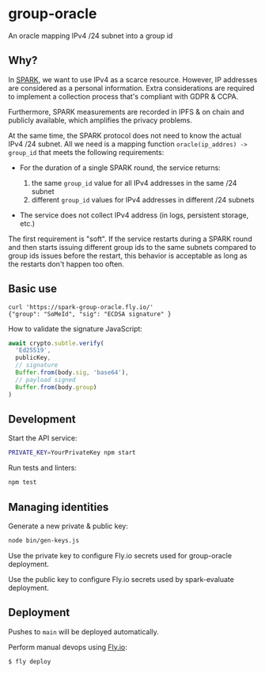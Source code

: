 # group-oracle

An oracle mapping IPv4 /24 subnet into a group id

## Why?

In [SPARK](https://github.com/filecoin-station/spark), we want to use IPv4 as a scarce resource.
However, IP addresses are considered as a personal information. Extra considerations are required
to implement a collection process that's compliant with GDPR & CCPA.

Furthermore, SPARK measurements are recorded in IPFS & on chain and publicly available, which
amplifies the privacy problems.

At the same time, the SPARK protocol does not need to know the actual IPv4 /24 subnet. All we need
is a mapping function `oracle(ip_addres) -> group_id` that meets the following requirements:

- For the duration of a single SPARK round, the service returns:
  1. the same `group_id` value for all IPv4 addresses in the same /24 subnet
  2. different `group_id` values for IPv4 addresses in different /24 subnets

- The service does not collect IPv4 address (in logs, persistent storage, etc.)

The first requirement is "soft". If the service restarts during a SPARK round and then starts
issuing different group ids to the same subnets compared to group ids issues before the restart,
this behavior is acceptable as long as the restarts don't happen too often.

## Basic use

```
curl 'https://spark-group-oracle.fly.io/'
{"group": "SoMeId", "sig": "ECDSA signature" }
```

How to validate the signature JavaScript:

```js
await crypto.subtle.verify(
  'Ed25519',
  publicKey,
  // signature
  Buffer.from(body.sig, 'base64'),
  // payload signed
  Buffer.from(body.group)
)
```

## Development

Start the API service:

```bash
PRIVATE_KEY=YourPrivateKey npm start
```

Run tests and linters:

```bash
npm test
```

## Managing identities

Generate a new private & public key:

```bash
node bin/gen-keys.js
```

Use the private key to configure Fly.io secrets used for group-oracle deployment.

Use the public key to configure Fly.io secrets used by spark-evaluate deployment.

## Deployment

Pushes to `main` will be deployed automatically.

Perform manual devops using [Fly.io](https://fly.io):

```bash
$ fly deploy
```
